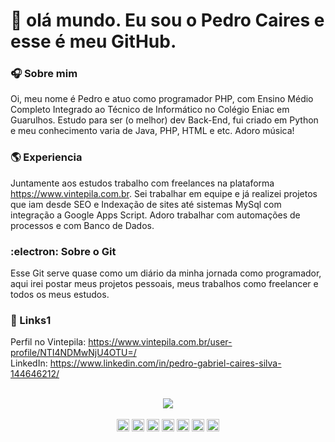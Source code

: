 # :vulcan_salute: olá mundo. Eu sou o Pedro Caires e esse é meu GitHub.

### :headphones: Sobre mim
  Oi, meu nome é Pedro e atuo como programador PHP, com Ensino Médio Completo Integrado ao Técnico de Informático no Colégio Eniac em Guarulhos. Estudo para ser (o melhor) dev Back-End, fui criado em Python e meu conhecimento varia de Java, PHP, HTML e etc. Adoro música! 

### :earth_americas: Experiencia 
 Juntamente aos estudos trabalho com freelances na plataforma https://www.vintepila.com.br. Sei trabalhar em equipe e já realizei projetos que iam desde SEO e Indexação de sites até sistemas MySql com integração a Google Apps Script. Adoro trabalhar com automações de processos e com Banco de Dados.

### :electron:  Sobre o Git 
Esse Git serve quase como um diário da minha jornada como programador, aqui irei postar meus projetos pessoais, meus trabalhos como freelancer e todos os meus estudos.

### :link: Links1
Perfil no Vintepila: https://www.vintepila.com.br/user-profile/NTI4NDMwNjU4OTU=/<br/>
LinkedIn: https://www.linkedin.com/in/pedro-gabriel-caires-silva-144646212/ <br/> <br/> 

<div align="center">
 <img align="center" src="https://github-readme-stats.vercel.app/api?username=dgtyPedro&show_icons=true&theme=" />
  </br> </br>
  <code><img height= "20"src= "https://img.shields.io/badge/Python-3776AB?style=for-the-badge&logo=python&logoColor=white"></code>
<code><img height= "20"src= "https://img.shields.io/badge/HTML5-E34F26?style=for-the-badge&logo=html5&logoColor=white"></code>
<code><img height= "20"src= "https://img.shields.io/badge/JavaScript-323330?style=for-the-badge&logo=javascript&logoColor=F7DF1E"></code>
<code><img height= "20"src= "https://img.shields.io/badge/PHP-777BB4?style=for-the-badge&logo=php&logoColor=white"></code>
<code><img height= "20"src= "https://img.shields.io/badge/Pandas-2C2D72?style=for-the-badge&logo=pandas&logoColor=white"></code>
<code><img height= "20"src= "https://img.shields.io/badge/Plotly-239120?style=for-the-badge&logo=plotly&logoColor=white"></code>
<code><img height= "20"src= "https://img.shields.io/badge/MySQL-00000F?style=for-the-badge&logo=mysql&logoColor=white"></code>
</div>








<!--
**dgtyPedro/dgtyPedro** is a ✨ _special_ ✨ repository because its `README.md` (this file) appears on your GitHub profile.

Here are some ideas to get you started:

- 🔭 I’m currently working on ...
- 🌱 I’m currently learning ...
- 👯 I’m looking to collaborate on ...
- 🤔 I’m looking for help with ...
- 💬 Ask me about ...
- 📫 How to reach me: ...
- 😄 Pronouns: ...
- ⚡ Fun fact: ...
-->
